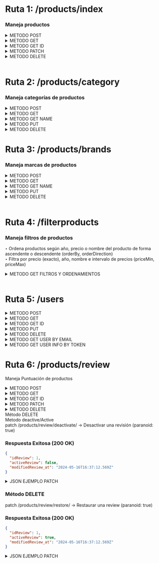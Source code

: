 <!-- ## **Rutas BackEnd Products**
► [Crear un nuevo producto](#método-post) ► [Todos los productos](#método-get)
► [Usuario según id](#método-get-id)    ► [Modificar producto](#método-put)
► ["Borrar" producto](#método-delete)
► [Buscar producto por nombre](#método-delete) -->


# Ruta 1: /products/index
### Maneja productos
<details>
<summary>METODO POST</summary>

<a name="crear-nuevo-producto">


### Método POST
</a>

post/ products/index → Crear un nuevo producto
### Respuesta Exitosa (201 OK)
```json
{
  "newProduct": {
    "idProduct": 33,
    "nameProduct": "Nombre",
    "priceProduct": "99.99",
    "imageProducts": null,
    "SKU": "B0CFNX3PTT",
    "descriptionProduct": "Descripción muy importante sobre el producto",
    "yearProduct": 1990,
    "stockProduct": 10,
    "idReview": null,
    "idCategory": 1,
    "modifiedProd_at": "2024-05-18T05:39:07.476Z",
    "createdProd_at": "2024-05-18T05:39:07.476Z",
    "IdDiscount": null,
    "deletedProd_at": null
  },
  "newCharacteristics": {
    "idCharacteristicsProducts": 33,
    "idProduct": 33,
    "modelProduct": "Model A",
    "characteristics": {
      "size": "L",
      "color": "red"
    },
    "idBrand": 1,
    "modifiedCharacteristic_at": "2024-05-18T05:39:07.478Z",
    "createCharacteristic_at": "2024-05-18T05:39:07.478Z",
    "deleteCharacteristic_at": null
  }
}
```

<details>
<summary>JSON EJEMPLO POST</summary>

```json
 {
    "Products": {
        "nameProduct": "Nombre",
        "priceProduct": 99.99,
        "yearProduct": "1990",
        "descriptionProduct": "Descripción muy importante sobre el producto",
        "SKU": "B0CFNX3PTT",
        "stockProduct": 10,
        "idReview": null,
        "idCategory": 1,
        "IdDiscount": null
    },
    "Variants": {
        "modelProduct": "Model A",
        "characteristics": {
            "color": "red",
            "size": "L"
        },
        "idBrand": 1
    }
}
```
</details>
</details>
</details>

<!-- </details> -->
<details>

<a name="todos-los-productos"></a>

<summary>METODO GET</summary>

### Método GET
get /products/index → Trae todos los productos
### Respuesta Exitosa (200 OK)
```json

[
    {
        "idProduct": 1,
        "nameProduct": "Samsung Galaxy S21",
        "priceProduct": "759000.00",
        "yearProduct": 2021,
        "imageProducts": "https://http2.mlstatic.com/D_NQ_NP_908886-MLA53734668410_022023-O.webp",
        "descriptionProduct": "The Samsung Galaxy S21 is a flagship smartphone with a stunning display and powerful performance.",
        "SKU": "celsamS21-001",
        "stockProduct": 50,
        "idReview": null,
        "idCategory": 1,
        "IdDiscount": null,
        "createdProd_at": "2024-05-16T08:37:16.055Z",
        "modifiedProd_at": "2024-05-16T08:37:16.055Z",
        "deletedProd_at": null,
        "characteristicsProduct": {
        "modelProduct": "Samsung Galaxy S21",
        "characteristics": {
            "memory": "8GB RAM",
            "battery": "4000mAh battery",
            "display": "6.2-inch Dynamic AMOLED display",
            "storage": "128GB storage",
            "processor": "Exynos 2100 processor"
        },
        "idBrand": 1
        }
    }
]

```
</details>
</details>

<details>

<summary>METODO GET ID</summary>
</a>

### Método GET ID
get /products/index/:id → Busca producto según id
### Respuesta Exitosa (200 OK)
petición a → products/index/3
```json
{
  "idProduct": 3,
  "nameProduct": "Google Pixel 5",
  "priceProduct": "10000.00",
  "yearProduct": 2020,
  "imageProducts": "https://http2.mlstatic.com/D_NQ_NP_966068-MLA50145216014_052022-O.webp",
  "descriptionProduct": "The Google Pixel 5 is a premium Android smartphone known for its exceptional camera performance and clean software experience.",
  "SKU": "celgoopix5-001",
  "stockProduct": 50,
  "idReview": null,
  "idCategory": 1,
  "IdDiscount": null,
  "createdProd_at": "2024-05-16T23:59:22.718Z",
  "modifiedProd_at": "2024-05-16T23:59:22.718Z",
  "deletedProd_at": null,
  "characteristicsProduct": {
    "idCharacteristicsProducts": 3,
    "modelProduct": "Google Pixel 5",
    "characteristics": {
      "memory": "8GB RAM",
      "battery": "4080mAh battery",
      "display": "6.0-inch OLED display",
      "storage": "128GB storage",
      "processor": "Snapdragon 765G processor"
    },
    "idBrand": 3
  }
}

```
</details>
</details>

<details>

<a name="usuario-segun-id"></a>

<summary>METODO PATCH</summary>


### Método PATCH
get /products/index/:id → Modificar un producto
### Respuesta Exitosa (200 OK)

```json
{
  "product": {
    "idProduct": 13,
    "nameProduct": "Nuevo Nombre",
    "priceProduct": 199.99,
    "yearProduct": "1990",
    "imageProducts": "image.jpg",
    "descriptionProduct": "Descripción muy importante sobre el producto",
    "SKU": "B07F22VLWY",
    "stockProduct": 25,
    "idReview": null,
    "idCategory": 2,
    "IdDiscount": null,
    "createdProd_at": "2024-05-16T08:37:16.095Z",
    "modifiedProd_at": "2024-05-16T16:13:27.155Z",
    "deletedProd_at": null
  },
  "characteristicsRecord": {
    "idCharacteristicsProducts": 13,
    "idProduct": 13,
    "modelProduct": "Updated Model B",
    "characteristics": {
      "color": "blue",
      "size": "M"
    },
    "idBrand": 1,
    "createCharacteristic_at": "2024-05-16T08:37:16.097Z",
    "modifiedCharacteristic_at": "2024-05-16T16:13:27.164Z",
    "deleteCharacteristic_at": null
  }
}
```

<details>
<summary>JSON EJEMPLO PATCH</summary>
  
```json
{
    "Products": {
        "nameProduct": "Nuevo Nombre",
        "priceProduct": 199.99,
        "imageProducts": "image.jpg",
        "yearProduct": "1990",
        "descriptionProduct": "Descripción muy importante sobre el producto",
        "SKU": "B07F22VLWY",
        "stockProduct": 25,
        "idReview": null,
        "idCategory": 2,
        "IdDiscount": null
    },
    "Variants": {
        "modelProduct": "Updated Model B",
        "characteristics": {
            "color": "blue",
            "size": "M"
        },
        "idBrand": 1
    }
}
```
</details>
</details>

<details>
<summary>METODO DELETE</summary>

### Método DELETE
delete /products/index/:id → "Eliminar" producto (paranoid: true)
### Respuesta Exitosa (200 OK)
```json
true
```

</details>
</br>

# Ruta 2: /products/category
### Maneja categorías de productos
<details>
<summary>METODO POST</summary>

<a name="crear-nuevo-producto">


### Método POST 
</a>

post/ products/category → Crear un nueva categoría
### Respuesta Exitosa (201 OK)
```json
{
  "idCategory": 3,
  "nameCategory": "Electronics",
  "descriptionCategory": "Breve descripcion de la categoria",
  "modifiedCategory_at": "2024-05-16T17:28:23.909Z",
  "createdCategory_at": "2024-05-16T17:28:23.909Z",
  "deletedCategory_at": null
}
```

<details>
<summary>JSON EJEMPLO POST</summary>
  
```json
{
    "nameCategory": "Electronics",
    "descriptionCategory": "Breve descripcion de la categoria"
}
```
</details>

</details>
<details>

<a name="todos-los-productos"></a>

<summary>METODO GET</summary>

### Método GET
get /products/category → Trae todas las categorías
### Respuesta Exitosa (200 OK)
```json

[
    {
        "idCategory": 1,
        "nameCategory": "Celulares",
        "descriptionCategory": "Breve descripcion de la categoria",
        "createdCategory_at": "2024-05-16T08:37:16.042Z",
        "modifiedCategory_at": "2024-05-16T08:37:16.042Z",
        "deletedCategory_at": null
    }
]

```
</details>
<details>
<a name="todos-los-productos"></a>

<summary>METODO GET NAME</summary>

### Método GET NAME
get /products/category/name/:name → Busca categoría según nombre exacto (sensible a mayúsculas)
### Respuesta Exitosa (200 OK)
petición a → /products/category/name/Electronics
```json
{
  "idCategory": 3,
  "nameCategory": "Electronics",
  "descriptionCategory": "Breve descripcion de la categoria",
  "createdCategory_at": "2024-05-16T17:28:23.909Z",
  "modifiedCategory_at": "2024-05-16T17:28:23.909Z",
  "deletedCategory_at": null
}

```
</details>

<details>
<summary>METODO PUT</summary>

### Método PUT
get /products/category/:id → Modificar un categoría

petición a → products/category/3
### Respuesta Exitosa (200 OK)
```json
{
    "idCategory": 3,
    "nameCategory": "Deporte",
    "descriptionCategory": "Updated description de la  categoria ",
    "createdCategory_at": "2024-05-16T17:28:23.909Z",
    "modifiedCategory_at": "2024-05-16T17:30:50.766Z",
    "deletedCategory_at": null
}
```

<details>
<summary>JSON EJEMPLO PUT</summary>
  
```json
{
    "nameCategory": "Deporte",
    "descriptionCategory": "Updated description de la  categoria "
}
```

</details>
    </details>

<details>

<summary>METODO DELETE</summary>


### Método DELETE

delete /products/category/:id → "Eliminar" categoría (paranoid: true)
### Respuesta Exitosa (200 OK)
```json
true
```

</details>

# Ruta 3: /products/brands
### Maneja marcas de productos
<details>
<summary>METODO POST</summary>
<!-- 
<a name="crear-nueva-categoria"> -->


### Método POST
</a>

post/ products/brands → Crear un nueva marca
### Respuesta Exitosa (201 OK)

```json
{
  "idBrand": 27,
  "nameBrand": "Editar Nombre",
  "modifiedBrand_at": "2024-05-16T17:02:44.157Z",
  "createBrand_at": "2024-05-16T17:02:44.157Z",
  "deleteBrand_at": null

}
```


<details>
<summary>JSON EJEMPLO POST</summary>
  
```json
{
    "nameBrand": "Editar Nombre"
}
```
</details>
    </details>

<!-- </details> -->
<details>

<!-- <a name="todos-los-productos"></a> -->

<summary>METODO GET</summary>

### Método GET
get /products/brands → Trae todas las marcas
### Respuesta Exitosa (200 OK)
```json

[
    {
        "idBrand": 1,
        "nameBrand": "Samsung",
        "createBrand_at": "2024-05-16T08:37:16.049Z",
        "modifiedBrand_at": "2024-05-16T08:37:16.049Z",
        "deleteBrand_at": null
    }
]

```
</details>
<details>
<a name="todos-los-productos"></a>

<summary>METODO GET NAME</summary>

### Método GET NAME
get /products/brands/name/:name → Busca marca según nombre exacto (sensible a mayúsculas)
### Respuesta Exitosa (200 OK)
petición a → products/brands/name/Samsung
```json
{
    "idBrand": 1,
    "nameBrand": "Samsung",
    "createBrand_at": "2024-05-16T08:37:16.049Z",
    "modifiedBrand_at": "2024-05-16T08:37:16.049Z",
    "deleteBrand_at": null
}

```

</details>
<details>

<summary>METODO PUT</summary>

### Método PUT
get /products/brands/:id → Modificar una marca según id

petición a → products/brands/1
### Respuesta Exitosa (200 OK)
```json
{
    "idBrand": 1,
    "nameBrand": "Nuevo Nombre de marca",
    "createBrand_at": "2024-05-16T08:37:16.049Z",
    "modifiedBrand_at": "2024-05-16T17:15:09.941Z",
    "deleteBrand_at": null
}
```

<details>
<summary>JSON EJEMPLO PUT</summary>
  
```json
{
    "nameBrand": "Nuevo Nombre de marca"
}
```

</details>
</details>

<details>

<summary>METODO DELETE</summary>


### Método DELETE

get /products/brands/:id → "Eliminar" marca (paranoid: true)
### Respuesta Exitosa (200 OK)
```json
true
```

</details>
</br>

# Ruta 4: /filterproducts
### Maneja filtros de productos
‣ Ordena productos según año, precio o nombre del producto de forma ascendente o descendente (orderBy, orderDirection)
</br>
‣ Filtra por precio (exacto), año, nombre e intervalo de precios (priceMin, priceMax)
<details>

<summary>METODO GET FILTROS Y ORDENAMIENTOS</summary>

### FILTROS Y ORDENAMIENTOS
get /filterproducts → 
</br>
Filtra productos según price (exacto), year, name (inexacto), priceMin, priceMax, category, brand
Ordena productos según priceProduct, yearProduct, nameProduct
Petición a → 
</br>
/filterproducts?name=acer&orderBy=nameProduct&orderDirection=ASC

### Respuesta Exitosa (200 OK)
```json

{
    "count": 2,
  "rows": [
      {
          "idProduct": 32,
      "nameProduct": "Acer Predator Helios 300",
      "priceProduct": "3450000.00",
      "yearProduct": 2021,
      "imageProducts": "https://http2.mlstatic.com/D_NQ_NP_887095-MLA49933868752_052022-O.webp",
      "descriptionProduct": "The Acer Predator Helios 300 is a powerful gaming laptop with a high-refresh-rate display and advanced cooling system.",
      "SKU": "lapaceprehel3000-001",
      "stockProduct": 0,
      "idReview": null,
      "idCategory": 2,
      "IdDiscount": null,
      "createdProd_at": "2024-05-16T08:37:16.140Z",
      "modifiedProd_at": "2024-05-16T08:37:16.140Z",
      "deletedProd_at": null
    },
    {
        "idProduct": 25,
      "nameProduct": "Acer Swift 5",
      "priceProduct": "3210000.00",
      "yearProduct": 2022,
      "imageProducts": "https://http2.mlstatic.com/D_NQ_NP_969653-MLA71828485655_092023-O.webp",
      "descriptionProduct": "The Acer Swift 5 is an ultra-lightweight laptop with a sleek design and long-lasting battery life.",
      "SKU": "lapaceswi5-001",
      "stockProduct": 0,
      "idReview": null,
      "idCategory": 2,
      "IdDiscount": null,
      "createdProd_at": "2024-05-16T08:37:16.127Z",
      "modifiedProd_at": "2024-05-16T08:37:16.127Z",
      "deletedProd_at": null
    }
  ]
}


```
### INCLUIR PAGINADO
Petición a → 
</br>
filterproducts?brand=1&category=1&orderBy=yearProduct&orderDirection=DESC&page=1&limit=1

### Respuesta Exitosa (200 OK)
```json
{
  "count": 2,
  "rows": [
    {
      "idProduct": 1,
      "nameProduct": "Samsung Galaxy S21",
      "priceProduct": "759000.00",
      "yearProduct": 2021,
      "imageProducts": "https://http2.mlstatic.com/D_NQ_NP_908886-MLA53734668410_022023-O.webp",
      "descriptionProduct": "The Samsung Galaxy S21 is a flagship smartphone with a stunning display and powerful performance.",
      "SKU": "celsamS21-001",
      "stockProduct": 50,
      "idReview": null,
      "idCategory": 1,
      "IdDiscount": null,
      "createdProd_at": "2024-05-16T18:19:18.007Z",
      "modifiedProd_at": "2024-05-16T18:19:18.007Z",
      "deletedProd_at": null
    }
  ]
}
... CAMBIAR DE PÁGINA
```


</details>
</br>

<!-- ## **Rutas BackEnd Users**
► [Crear un nuevo usuario](#método-post) ► [Todos los usuarios](#método-get)
► [Usuario según id](#método-get-id)    ► [Modificar usuarios](#método-put)
► ["Borrar" usuario](#método-delete) -->


# Ruta 5: /users 
<details>
<summary>METODO POST</summary>

### Método POST
post/ users → Busca o crea un nuevo usuario o admin
### Respuesta Exitosa (201 OK)
Entrega, si existe, token perteneciente al usuario. Si no, le asigna un token
</br>

```
"eyJhbGciOiJIUzI1NiIsInR5cCI6IkpXVCJ9.eyJlbWFpbFVzZXIiOiJjYW1pLmlnc2FAZ21haWwuY29tIiwiaWF0IjoxNzE2MTc1NTQ5LCJleHAiOjE3MTYzMTk1NDl9.R9w1UbRQYSXxVYrnT8vOYtnhoXGmfwupPUL8evNqzfw"
```

<details>
<summary>JSON EJEMPLO POST</summary>

```json 
{
  "email": "cami.igsa@gmail.com", //allowNull: false
  "email_verified": true, 
  "family_name": "S",
  "given_name": "Cami",
  "picture": "https://lh3.googleusercontent.com/a/ACg8ocKPC6GOWR5AEG6bHbGzjPlzCu9e5TfoaYhk3_I6eNVXOhnZPCq-=s96-c"
}
```
</details>

</details>
<details>
<summary>METODO GET</summary>

### Método GET
get /users → Trae todos los usuarios
### Respuesta Exitosa (200 OK)
```json

[
  {
    "idUser": 1,
    "DNI": null,
    "nameUser": null,
    "lastNameUser": null,
    "emailUser": "cami@hotmail.com",
    "pictureUser": null,
    "numberMobileUser": null,
    "email_verified": null,
    "isAdmin": false,
    "tokenAuth": "eyJhbGciOiJIUzI1NiIsInR5cCI6IkpXVCJ9.eyJlbWFpbFVzZXIiOiJjYW1pQGhvdG1haWwuY29tIiwiaWF0IjoxNzE2MTc1NTIwLCJleHAiOjE3MTYzMTk1MjB9.51cWo4atThQ5fQuGwcRp3PdGyfMCD2uxAwsK_Guwv_o",
    "activeUser": true,
    "createdUser_at": "2024-05-20T03:25:20.946Z",
    "modifiedUser_at": "2024-05-20T03:25:20.954Z",
    "deletedUser_at": null
  },
  ... continúa
]

```
</details>
<details>
<summary>METODO GET ID</summary>

### Método GET ID
get /users/:id → Busca usuario según id
### Respuesta Exitosa (200 OK)
```json

{
  "idUser": 1,
  "DNI": null,
  "nameUser": null,
  "lastNameUser": null,
  "emailUser": "cami@hotmail.com",
  "pictureUser": null,
  "numberMobileUser": null,
  "email_verified": null,
  "isAdmin": false,
  "tokenAuth": "eyJhbGciOiJIUzI1NiIsInR5cCI6IkpXVCJ9.eyJlbWFpbFVzZXIiOiJjYW1pQGhvdG1haWwuY29tIiwiaWF0IjoxNzE2MTc1NTIwLCJleHAiOjE3MTYzMTk1MjB9.51cWo4atThQ5fQuGwcRp3PdGyfMCD2uxAwsK_Guwv_o",
  "activeUser": true,
  "createdUser_at": "2024-05-20T03:25:20.946Z",
  "modifiedUser_at": "2024-05-20T03:25:20.954Z",
  "deletedUser_at": null
}

```
</details>
<details>
<summary>METODO PUT</summary>

### Método PUT
get /users/:id → Modificar un usuario o admin según id
### Respuesta Exitosa (200 OK)
```json
{
  "idUser": 1,
  "DNI": null,
  "nameUser": "Admin",
  "lastNameUser": "Garcia",
  "emailUser": "hola89@gmail.com",
  "pictureUser": "https://lh3.googleusercontent.com/a/ACg8ocKPC6GOWR5AEG6bHbaYhk3_I6eNVXOhnZPCq-=s96-c",
  "numberMobileUser": null,
  "email_verified": true,
  "isAdmin": true,
  "tokenAuth": "eyJhbGciOiJIUzI1NiIsInR5cCI6IkpXVCJ9.eyJlbWFpbFVzZXIiOiJjYW1pQGhvdG1haWwuY29tIiwiaWF0IjoxNzE2MTc1NTIwLCJleHAiOjE3MTYzMTk1MjB9.51cWo4atThQ5fQuGwcRp3PdGyfMCD2uxAwsK_Guwv_o",
  "activeUser": true,
  "createdUser_at": "2024-05-16T08:37:51.731Z",
  "modifiedUser_at": "2024-05-16T09:30:41.560Z",
  "deletedUser_at": null
}
```

<details>
<summary>JSON EJEMPLO PUT</summary>
  
```json
{
    "nameUser": "Admin",
    "isAdmin": true
}
```
</details>
</details>
<details>
<summary>METODO DELETE</summary>

### Método DELETE
delete /users/:id → Eliminar user o admin según id (paranoid: true)
### Respuesta Exitosa (200 OK)
```json
true
```
</details>
<details>
<summary>METODO GET USER BY EMAIL</summary>

### Método GET
get /users/verify/:emailUser → Envía email para recibir token del usuario
### Respuesta Exitosa (200 OK)
```
"eyJhbGciOiJIUzI1NiIsInR5cCI6IkpXVCJ9.eyJlbWFpbFVzZXIiOiJjYW1pd2FudGFuQGhvdG1haWwuY29tIiwiaWF0IjoxNzE2MDk0NjIwLCJleHAiOjE3MTYwOTgyMjB9.Ky_mhAPMbr6CxYONaJKfai9DxZw2-_0raBgCVJWlwkg"
```

</details>

<details>
<summary>METODO GET USER INFO BY TOKEN</summary>

### Método GET
get /users/auth/token → Envía token por header para recibir información del usuario
### Respuesta Exitosa (200 OK)
```json
{
  "idUser": 2,
  "DNI": null,
  "nameUser": null,
  "lastNameUser": null,
  "emailUser": "camiwantan@hotmail.com",
  "pictureUser": null,
  "numberMobileUser": null,
  "email_verified": null,
  "isAdmin": false,
  "tokenAuth": "eyJhbGciOiJIUzI1NiIsInR5cCI6IkpXVCJ9.eyJlbWFpbFVzZXIiOiJjYW1pd2FudGFuQGhvdG1haWwuY29tIiwiaWF0IjoxNzE2MTc1NTQwLCJleHAiOjE3MTYzMTk1NDB9.A8lWG0l82nIpXqQUURfXaXVKJnhK4iu24EWY5Z1h2ac",
  "activeUser": true,
  "createdUser_at": "2024-05-20T03:25:40.729Z",
  "modifiedUser_at": "2024-05-20T03:25:40.739Z",
  "deletedUser_at": null
}
```

</details>

# Ruta 6: /products/review
Maneja Puntuación de productos
<details>
<summary>METODO POST</summary>
<a name="crear-nueva-review"></a>
### Método POST
post /products/review → Crear una nueva review

### Respuesta Exitosa (201 OK)
```json
{
  "idReview": 3,
  "descriptionReview": "Excelente producto, muy satisfecho con mi compra.",
  "ratingReview": 5,
  "createdReview_at": "2024-05-16T17:28:23.909Z",
  "modifiedReview_at": "2024-05-16T17:28:23.909Z",
  "deletedReview_at": null,
  "idProduct": 1,
  "idUser": 1
}
```
<details>
<summary>JSON EJEMPLO POST</summary>
```json
{
  "descriptionReview": "Excelente producto, muy satisfecho con mi compra.",
  "ratingReview": 5,
  "idProduct": 1,
  "idUser": 1
}
  ```
</details>
</details>
<details>
<summary>METODO GET</summary>
<a name="todas-las-revisiones"></a>
### Método GET
get /products/review → Trae todas las revisiones

### Respuesta Exitosa (200 OK)
```json
[
  {
    "idReview": 1,
    "descriptionReview": "Buen producto, cumple con lo esperado.",
    "ratingReview": 4,
    "createdReview_at": "2024-05-16T08:37:16.040Z",
    "modifiedReview_at": "2024-05-16T08:37:16.040Z",
    "deletedReview_at": null,
    "idProduct": 1,
    "idUser": 2,
    "user": {
      "idUser": 2,
      "nameUser": "Jane Smith"
    },
    "product": {
      "idProduct": 1,
      "nameProduct": "Samsung Galaxy S21"
    }
  },
  {
    "idReview": 2,
    "descriptionReview": "No estoy satisfecho, el producto tiene varios problemas.",
    "ratingReview": 2,
    "createdReview_at": "2024-05-16T08:37:16.040Z",
    "modifiedReview_at": "2024-05-16T08:37:16.040Z",
    "deletedReview_at": null,
    "idProduct": 2,
    "idUser": 3,
    "user": {
      "idUser": 3,
      "nameUser": "John Doe"
    },
    "product": {
      "idProduct": 2,
      "nameProduct": "MacBook Pro"
    }
  }
]
```
</details>
<details>
<summary>METODO GET ID</summary>
<a name="revision-segun-id"></a>
### Método GET ID
get /products/review/
→ Busca revisión según id

### Respuesta Exitosa (200 OK)
Petición a → products/review/1

```json
{
  "idReview": 1,
  "descriptionReview": "Buen producto, cumple con lo esperado.",
  "ratingReview": 4,
  "createdReview_at": "2024-05-16T08:37:16.040Z",
  "modifiedReview_at": "2024-05-16T08:37:16.040Z",
  "deletedReview_at": null,
  "idProduct": 1,
  "idUser": 2,
  "user": {
    "idUser": 2,
    "nameUser": "Jane Smith"
  },
  "product": {
    "idProduct": 1,
    "nameProduct": "Samsung Galaxy S21"
  }
}
```
</details>
<details>
<summary>METODO PATCH</summary>
### Método PUT
patch /products/review/
→ Modificar una review

### Respuesta Exitosa (200 OK)
```json
{
  "idReview": 1,
  "descriptionReview": "Producto decente, pero esperaba más.",
  "ratingReview": 3,
  "createdReview_at": "2024-05-16T08:37:16.040Z",
  "modifiedReview_at": "2024-05-16T16:37:12.569Z",
  "deletedReview_at": null,
  "idProduct": 1,
  "idUser": 2
}
```
<details>
<summary>JSON EJEMPLO PATCH</summary>
```json
{
  "descriptionReview": "Producto decente, pero esperaba más.",
  "ratingReview": 3
}
```
</details>
</details>
<details>
<summary>METODO DELETE</summary>
 Método DELETE
delete /products/review/
→ "Eliminar" review (paranoid: true)

### Respuesta Exitosa (200 OK)
```json
true
```
</details>
 Método DELETE
 <summary>Metodo deactive/Active</summary>
patch /products/review/deactivate/
→ Desactivar una revisión (paranoid: true)

### Respuesta Exitosa (200 OK)
```json
{
  "idReview": 1,
  "activeReview": false,
  "modifiedReview_at": "2024-05-16T16:37:12.569Z"
}
```
<details>
<summary>JSON EJEMPLO PATCH</summary>
```json
{
  "activeReview": false
}
  ```
</details>

### Método DELETE
patch /products/review/restore/
→ Restaurar una review (paranoid: true)

### Respuesta Exitosa (200 OK)
```json
{
  "idReview": 1,
  "activeReview": true,
  "modifiedReview_at": "2024-05-16T16:37:12.569Z"
}
```
<details>
<summary>JSON EJEMPLO PATCH</summary>
```json
{
  "activeReview": true
}
```
</details>
</details>
